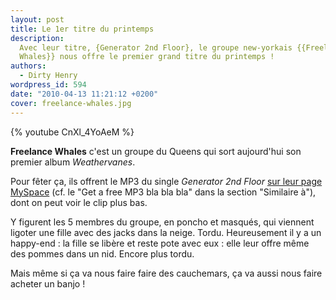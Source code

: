 ```yaml
---
layout: post
title: Le 1er titre du printemps
description:
  Avec leur titre, {Generator 2nd Floor}, le groupe new-yorkais {{Freelance
  Whales}} nous offre le premier grand titre du printemps !
authors:
  - Dirty Henry
wordpress_id: 594
date: "2010-04-13 11:21:12 +0200"
cover: freelance-whales.jpg
---
```


{% youtube CnXl_4YoAeM %}

**Freelance Whales** c'est un groupe du Queens qui sort aujourd'hui son premier
album _Weathervanes_.

Pour fêter ça, ils offrent le MP3 du single _Generator 2nd Floor_
[sur leur page MySpace](http://www.myspace.com/freelancewhales) (cf. le "Get a
free MP3 bla bla bla" dans la section "Similaire à"), dont on peut voir le clip
plus bas.

Y figurent les 5 membres du groupe, en poncho et masqués, qui viennent ligoter
une fille avec des jacks dans la neige. Tordu. Heureusement il y a un happy-end
: la fille se libère et reste pote avec eux : elle leur offre même des pommes
dans un nid. Encore plus tordu.

Mais même si ça va nous faire faire des cauchemars, ça va aussi nous faire
acheter un banjo !
